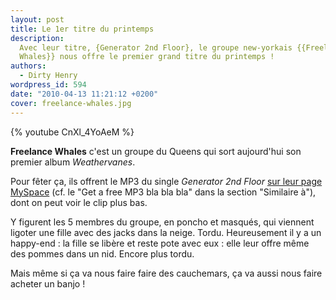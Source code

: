 ```yaml
---
layout: post
title: Le 1er titre du printemps
description:
  Avec leur titre, {Generator 2nd Floor}, le groupe new-yorkais {{Freelance
  Whales}} nous offre le premier grand titre du printemps !
authors:
  - Dirty Henry
wordpress_id: 594
date: "2010-04-13 11:21:12 +0200"
cover: freelance-whales.jpg
---
```


{% youtube CnXl_4YoAeM %}

**Freelance Whales** c'est un groupe du Queens qui sort aujourd'hui son premier
album _Weathervanes_.

Pour fêter ça, ils offrent le MP3 du single _Generator 2nd Floor_
[sur leur page MySpace](http://www.myspace.com/freelancewhales) (cf. le "Get a
free MP3 bla bla bla" dans la section "Similaire à"), dont on peut voir le clip
plus bas.

Y figurent les 5 membres du groupe, en poncho et masqués, qui viennent ligoter
une fille avec des jacks dans la neige. Tordu. Heureusement il y a un happy-end
: la fille se libère et reste pote avec eux : elle leur offre même des pommes
dans un nid. Encore plus tordu.

Mais même si ça va nous faire faire des cauchemars, ça va aussi nous faire
acheter un banjo !
